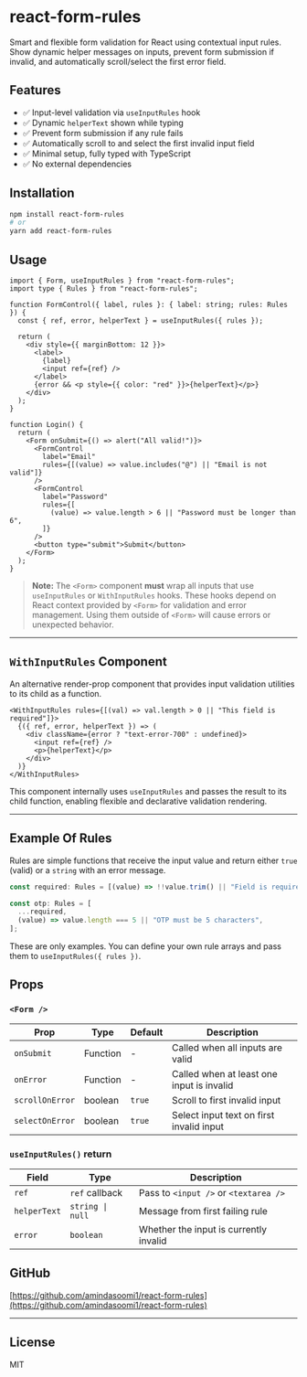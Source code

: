 # react-form-rules

Smart and flexible form validation for React using contextual input rules.  
Show dynamic helper messages on inputs, prevent form submission if invalid, and automatically scroll/select the first error field.

## Features

- ✅ Input-level validation via `useInputRules` hook
- ✅ Dynamic `helperText` shown while typing
- ✅ Prevent form submission if any rule fails
- ✅ Automatically scroll to and select the first invalid input field
- ✅ Minimal setup, fully typed with TypeScript
- ✅ No external dependencies

## Installation

```bash
npm install react-form-rules
# or
yarn add react-form-rules
```

## Usage

```tsx
import { Form, useInputRules } from "react-form-rules";
import type { Rules } from "react-form-rules";

function FormControl({ label, rules }: { label: string; rules: Rules }) {
  const { ref, error, helperText } = useInputRules({ rules });

  return (
    <div style={{ marginBottom: 12 }}>
      <label>
        {label}
        <input ref={ref} />
      </label>
      {error && <p style={{ color: "red" }}>{helperText}</p>}
    </div>
  );
}

function Login() {
  return (
    <Form onSubmit={() => alert("All valid!")}>
      <FormControl
        label="Email"
        rules={[(value) => value.includes("@") || "Email is not valid"]}
      />
      <FormControl
        label="Password"
        rules={[
          (value) => value.length > 6 || "Password must be longer than 6",
        ]}
      />
      <button type="submit">Submit</button>
    </Form>
  );
}
```

> **Note:** The `<Form>` component **must** wrap all inputs that use `useInputRules` or `WithInputRules` hooks. These hooks depend on React context provided by `<Form>` for validation and error management. Using them outside of `<Form>` will cause errors or unexpected behavior.

---

## `WithInputRules` Component

An alternative render-prop component that provides input validation utilities to its child as a function.

```tsx
<WithInputRules rules={[(val) => val.length > 0 || "This field is required"]}>
  {({ ref, error, helperText }) => (
    <div className={error ? "text-error-700" : undefined}>
      <input ref={ref} />
      <p>{helperText}</p>
    </div>
  )}
</WithInputRules>
```

This component internally uses `useInputRules` and passes the result to its child function, enabling flexible and declarative validation rendering.

---

## Example Of Rules

Rules are simple functions that receive the input value and return either `true` (valid) or a `string` with an error message.

```ts
const required: Rules = [(value) => !!value.trim() || "Field is required"];

const otp: Rules = [
  ...required,
  (value) => value.length === 5 || "OTP must be 5 characters",
];
```

These are only examples. You can define your own rule arrays and pass them to `useInputRules({ rules })`.

## Props

### `<Form />`

| Prop            | Type     | Default | Description                               |
| --------------- | -------- | ------- | ----------------------------------------- |
| `onSubmit`      | Function | -       | Called when all inputs are valid          |
| `onError`       | Function | -       | Called when at least one input is invalid |
| `scrollOnError` | boolean  | `true`  | Scroll to first invalid input             |
| `selectOnError` | boolean  | `true`  | Select input text on first invalid input  |

### `useInputRules()` return

| Field        | Type             | Description                            |
| ------------ | ---------------- | -------------------------------------- |
| `ref`        | `ref` callback   | Pass to `<input />` or `<textarea />`  |
| `helperText` | `string \| null` | Message from first failing rule        |
| `error`      | `boolean`        | Whether the input is currently invalid |

## GitHub

[https://github.com/amindasoomi1/react-form-rules](https://github.com/amindasoomi1/react-form-rules)

---

## License

MIT
